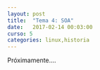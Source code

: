 ```yaml
---
layout: post
title:  "Tema 4: SOA"
date:   2017-02-14 00:03:00
curso: 5
categories: linux,historia
---
```


Próximamente....